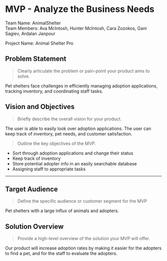 # MVP \- Analyze the Business Needs

Team Name:  AnimalShelter  
Team Members: Ava McIntosh, Hunter McIntosh, Cara Zozokos, Gani Sagiev, Ardalan Janpour

Project Name: Animal Shelter Pro

## Problem Statement

> Clearly articulate the problem or pain-point your product aims to solve.      	

Pet shelters face challenges in efficiently managing adoption applications, tracking inventory, and coordinating staff tasks.

## Vision and Objectives

> Briefly describe the overall vision for your product.

The user is able to easily look over adoption applications. The user can keep track of inventory, pet needs, and customer satisfaction.  

> Outline the key objectives of the MVP.  
  * Sort through adoption applications and change their status
  * Keep track of inventory
  * Store potential adopter info in an easily searchable database
  * Assigning staff to appropriate tasks 

*** 

## Target Audience

> Define the specific audience or customer segment for the MVP

Pet shelters with a large influx of animals and adopters. 

## Solution Overview

> Provide a high-level overview of the solution your MVP will offer.

  Our product will increase adoption rates by making it easier for the adopters to find a pet, and for the staff to evaluate the adopters. 
